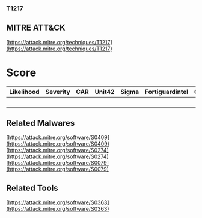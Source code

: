 
### T1217
## MITRE ATT&CK
[https://attack.mitre.org/techniques/T1217](https://attack.mitre.org/techniques/T1217)

# Score

| Likelihood | Severity | CAR | Unit42 | Sigma | Fortiguardintel | Groups | Malwares | Tools |
| ---------- | -------- | --- | ------ | ----- | --------------- | ---  | --- | --- |
 |   |   |   |   |   |   |   | 3 | 1 |



## Related Malwares

[https://attack.mitre.org/software/S0409](https://attack.mitre.org/software/S0409)
[https://attack.mitre.org/software/S0274](https://attack.mitre.org/software/S0274)
[https://attack.mitre.org/software/S0079](https://attack.mitre.org/software/S0079)
[]()


## Related Tools

[https://attack.mitre.org/software/S0363](https://attack.mitre.org/software/S0363)
[]()
